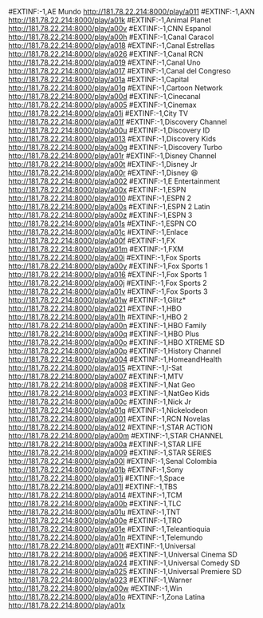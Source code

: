 #EXTINF:-1,AE Mundo
http://181.78.22.214:8000/play/a011
#EXTINF:-1,AXN
http://181.78.22.214:8000/play/a01k
#EXTINF:-1,Animal Planet
http://181.78.22.214:8000/play/a00v
#EXTINF:-1,CNN Espanol
http://181.78.22.214:8000/play/a00h
#EXTINF:-1,Canal Caracol
http://181.78.22.214:8000/play/a018
#EXTINF:-1,Canal Estrellas
http://181.78.22.214:8000/play/a026
#EXTINF:-1,Canal RCN
http://181.78.22.214:8000/play/a019
#EXTINF:-1,Canal Uno
http://181.78.22.214:8000/play/a017
#EXTINF:-1,Canal del Congreso
http://181.78.22.214:8000/play/a01a
#EXTINF:-1,Capital
http://181.78.22.214:8000/play/a01g
#EXTINF:-1,Cartoon Network
http://181.78.22.214:8000/play/a00d
#EXTINF:-1,Cinecanal
http://181.78.22.214:8000/play/a005
#EXTINF:-1,Cinemax
http://181.78.22.214:8000/play/a01i
#EXTINF:-1,City TV
http://181.78.22.214:8000/play/a01f
#EXTINF:-1,Discovery Channel
http://181.78.22.214:8000/play/a00u
#EXTINF:-1,Discovery ID
http://181.78.22.214:8000/play/a013
#EXTINF:-1,Discovery Kids
http://181.78.22.214:8000/play/a00g
#EXTINF:-1,Discovery Turbo
http://181.78.22.214:8000/play/a01r
#EXTINF:-1,Disney Channel
http://181.78.22.214:8000/play/a00t
#EXTINF:-1,Disney Jr
http://181.78.22.214:8000/play/a00r
#EXTINF:-1,Disney 😆
http://181.78.22.214:8000/play/a002
#EXTINF:-1,E Entertainment
http://181.78.22.214:8000/play/a00x
#EXTINF:-1,ESPN
http://181.78.22.214:8000/play/a010
#EXTINF:-1,ESPN 2
http://181.78.22.214:8000/play/a00s
#EXTINF:-1,ESPN 2 Latin
http://181.78.22.214:8000/play/a00z
#EXTINF:-1,ESPN 3
http://181.78.22.214:8000/play/a01s
#EXTINF:-1,ESPN CO
http://181.78.22.214:8000/play/a01c
#EXTINF:-1,Enlace
http://181.78.22.214:8000/play/a00f
#EXTINF:-1,FX
http://181.78.22.214:8000/play/a01m
#EXTINF:-1,FXM
http://181.78.22.214:8000/play/a00i
#EXTINF:-1,Fox Sports
http://181.78.22.214:8000/play/a00y
#EXTINF:-1,Fox Sports 1
http://181.78.22.214:8000/play/a016
#EXTINF:-1,Fox Sports 1
http://181.78.22.214:8000/play/a00j
#EXTINF:-1,Fox Sports 2
http://181.78.22.214:8000/play/a01v
#EXTINF:-1,Fox Sports 3
http://181.78.22.214:8000/play/a01w
#EXTINF:-1,Glitz*
http://181.78.22.214:8000/play/a021
#EXTINF:-1,HBO
http://181.78.22.214:8000/play/a01h
#EXTINF:-1,HBO 2
http://181.78.22.214:8000/play/a00n
#EXTINF:-1,HBO Family
http://181.78.22.214:8000/play/a00q
#EXTINF:-1,HBO Plus
http://181.78.22.214:8000/play/a00o
#EXTINF:-1,HBO XTREME SD
http://181.78.22.214:8000/play/a00p
#EXTINF:-1,History Channel
http://181.78.22.214:8000/play/a004
#EXTINF:-1,HomeandHealth
http://181.78.22.214:8000/play/a015
#EXTINF:-1,I-Sat
http://181.78.22.214:8000/play/a007
#EXTINF:-1,MTV
http://181.78.22.214:8000/play/a008
#EXTINF:-1,Nat Geo
http://181.78.22.214:8000/play/a003
#EXTINF:-1,NatGeo Kids
http://181.78.22.214:8000/play/a00c
#EXTINF:-1,Nick Jr
http://181.78.22.214:8000/play/a01q
#EXTINF:-1,Nickelodeon
http://181.78.22.214:8000/play/a001
#EXTINF:-1,RCN Novelas
http://181.78.22.214:8000/play/a012
#EXTINF:-1,STAR ACTION
http://181.78.22.214:8000/play/a00m
#EXTINF:-1,STAR CHANNEL
http://181.78.22.214:8000/play/a00a
#EXTINF:-1,STAR LIFE
http://181.78.22.214:8000/play/a009
#EXTINF:-1,STAR SERIES
http://181.78.22.214:8000/play/a00l
#EXTINF:-1,Senal Colombia
http://181.78.22.214:8000/play/a01b
#EXTINF:-1,Sony
http://181.78.22.214:8000/play/a01j
#EXTINF:-1,Space
http://181.78.22.214:8000/play/a01l
#EXTINF:-1,TBS
http://181.78.22.214:8000/play/a014
#EXTINF:-1,TCM
http://181.78.22.214:8000/play/a00b
#EXTINF:-1,TLC
http://181.78.22.214:8000/play/a01u
#EXTINF:-1,TNT
http://181.78.22.214:8000/play/a00e
#EXTINF:-1,TRO
http://181.78.22.214:8000/play/a01e
#EXTINF:-1,Teleantioquia
http://181.78.22.214:8000/play/a01n
#EXTINF:-1,Telemundo
http://181.78.22.214:8000/play/a01t
#EXTINF:-1,Universal
http://181.78.22.214:8000/play/a006
#EXTINF:-1,Universal Cinema SD
http://181.78.22.214:8000/play/a024
#EXTINF:-1,Universal Comedy SD
http://181.78.22.214:8000/play/a025
#EXTINF:-1,Universal Premiere SD
http://181.78.22.214:8000/play/a023
#EXTINF:-1,Warner
http://181.78.22.214:8000/play/a00w
#EXTINF:-1,Win
http://181.78.22.214:8000/play/a01o
#EXTINF:-1,Zona Latina
http://181.78.22.214:8000/play/a01x
